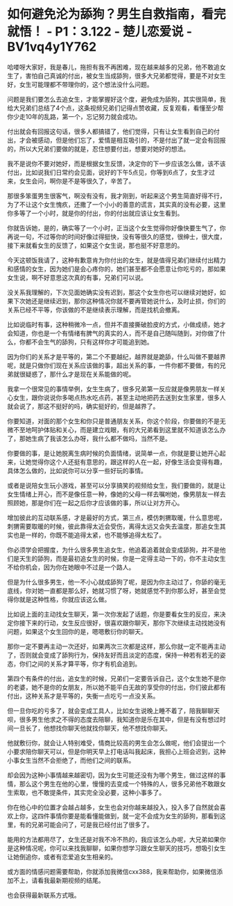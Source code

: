 # 如何避免沦为舔狗？男生自救指南，看完就悟！ - P1：3.122 - 楚儿恋爱说 - BV1vq4y1Y762

哈喽呀大家好，我是春儿，拖担有我不再困难，现在越来越多的兄弟，他不敢追女生了，害怕自己真诚的付出，被女生当成舔狗，很多大兄弟都觉得，要是不对女生好，女生可能理都不带理你的，这个想法没什么问题。

问题是我们要怎么去追女生，才能掌握好这个度，避免成为舔狗，其实很简单，我给大兄弟们总结了4个点，这条视频兄弟们记得点赞收藏，反复观看，看懂至少帮你少走10年的乱路，第一个，忘记努力就会成功。

付出就会有回报这句话，很多人都搞错了，他们觉得，只有让女生看到自己的付出，才会被感动，但是他们忘了，爱情是相互吸引的，不是付出了就一定会有回报的，所以大兄弟们要做的就是，忍住想要付出，想要对她好的想法。

我不是说你不要对她好，而是根据女生反馈，决定你的下一步应该怎么做，该不该付出，比如说我们日常约会见面，说好的下午5点见，你等到6点了，女生才过来，女生会问，啊你是不是等很久了，辛苦了。

那很多笨蛋男生很客气，啊没有没有，我才刚到，听起来这个男生简直好得不行，为了不让这个女生愧疚，还撒了一个小小的善意的谎言，其实真的没有必要，这里你多等了一个小时，就是你的付出，你的付出就应该让女生看到。

你就告诉她，是的，确实等了一个小时，正当这个女生觉得你好像快要生气了，你再说一句，不过等你的时间好像过得挺快，没有等很久的感觉，很绅士，很大度，接下来就看女生的反馈了，如果这个女生说，那也挺不好意思的。

今天这顿饭我请了，这种有歉意肯为你付出的女生，就是值得兄弟们继续付出精力和感情的女生，因为她们是会心疼你的，她们甚至都不会愿意让你吃亏的，那如果女生说，啊不好意思这次真的有事，兄弟们可以说。

没关系我理解的，下次见面她确实没有迟到，那这个女生你也可以继续对她好，如果下次她还是继续迟到，那你这种情况你就不要再管她说什么，及时止损，你们的关系已经不平等，你该做的不是继续表示理解，而是找机会撤离。

比如说临时有事，这种稍微冷一点，但并不直接撕破脸皮的方式，小做成绩，她才会知道，你也是一个有情绪有脾气的真实的人，而不是自己随叫随到，对你做了什么，你都不会生气的舔狗，只有这样你才可能追到她。

因为你们的关系才是平等的，第二个不要越纪，越界就是跪舔，什么叫做不要越界呢，就是只做你们现在关系应该做的事，超出关系的事，一件你都不要做，有的兄弟就很疑惑了，那什么才是现在关系能做的呢。

我拿一个很常见的事情举例，女生生病了，很多兄弟第一反应就是像男朋友一样关心女生，跟你说说你多喝点热水吃点药，甚至主动地把药去送到女生家里，很多人就会说了，那这不挺好的吗，确实挺好的，但是越界了。

你要知道，对面的那个女生和你只是普通朋友关系，你这个阶段，你要做的不是无微不至地呵护体贴和关心，而是建立戏眼，有的大兄弟看到这里就不知道该怎么办了，那她生病了我该怎么办呀，我什么都不做吗，当然不是。

你要做的事，是让她脱离生病时候的负面情绪，说简单一点，你就是要让她开心起来，让她觉得你这个人还挺有意思的，跟这样的人在一起，好像生活会变得有趣，具体怎么做的，比如说你可以分享一些好玩的事情。

或者是说陪女生玩小游戏，甚至可以分享搞笑的视频给女生，我们要做的，就是让女生情绪上开心，而不是像任意一种，像她的父母一样去嘱咐她，像男朋友一样去照顾她，那是你们在一起之后你才应该做的事，所以让对方开心。

增加彼此的互动联系感，才是最好的方式，第三点，模仿刺猬取暖，什么意思呢，刺猬需要取暖的时候，彼此靠得太近会受伤，离得太远又会失去温度，那追女生其实也是一样的，你既不能追得太紧，也不能够追得太松了。

你必须学会把握度，为什么很多男生追女生，他追着追着就会变成舔狗，并不是他们是天生的舔狗，而是最初追女生的时候，你是一定得主动一下的，你不主动女生不给你机会，因为你在她眼中不过是一个路人。

但是为什么很多男生，他一不小心就成舔狗了呢，是因为你主动过了，你舔的毫无底线，你对她一直都是那么好，她就习惯了呀，她就感觉不到你那么好，甚至会觉得你就是这种性格，你就应该这么做。

比如说上面的主动找女生聊天，第一次你发起了话题，你是要看女生的反应，来决定你接下来的行动，女生反应很好，很喜欢跟你聊天，那你下次继续主动找她没有问题，如果这个女生回你的是，嗯嗯敷衍你的聊天。

那你一定不要再主动一次还好，如果两次三次都是这样，那么你就一定不能再主动了，否则就会变成了舔狗行为，保持友好而且淡定的态度，保持一种若有若无的姿态，你们之间的关系才算平等，你才有机会追到。

第四个有条件的付出，追女生的时候，兄弟们一定要告诉自己，这个女生她不是你的老婆，她不是你的女朋友，所以她不能平白无故的享受你的付出，你们彼此都有付出，这种关系才是平等的，失衡一点吃亏一点没关系。

但一旦你吃的亏多了，就会变成工具人，比如女生说晚上睡不着了，陪我聊聊天呗，很多男生他求之不得的态度去陪聊，我知道你是乐在其中，但是有没有想过时间一旦长了，他想找你聊天他就找你聊天，他不想找你聊天。

他就敷衍你，就会让人特别难受，情商比较高的男生会怎么做呢，他们会提出一个小要求陪你聊天可以，但是你明天早上打电话叫我起床，我担心上班会迟到，这种小事女生当然不会拒绝了，而他们之间的联系。

却会因为这种小事情越来越密切，因为女生可能还没有为哪个男生，做过这样的事情，那么这个男生在他的心里，慢慢的去变成一个特殊的人，很多兄弟他不敢跟女生索取，也不敢提条件，其实完全没必要，这种小事多了。

你在他心中的位置才会越占越多，女生也会对你越来越投入，投入多了自然就会喜欢上你，这四件事情你要是能看懂能做到，就一定不会成为女生的舔狗，那看到这里，有的兄弟可能会问了，可是我已经付出了很多了。

能用的方法都用尽了，女生还是对我不冷不热的，我应该怎么办呢，大兄弟如果你是这种情况呢，你可以来找我聊聊，如果你想学习跟女生聊天的技巧，想吸引女生让她倒追你，或者有恋爱追女生相亲的。

或方面的情感问题需要帮助，你就添加我微信cxx388，我来帮助你，如果微信添加不上，请看我最新期视频的结尾。

也会获得最新联系方式哦。
